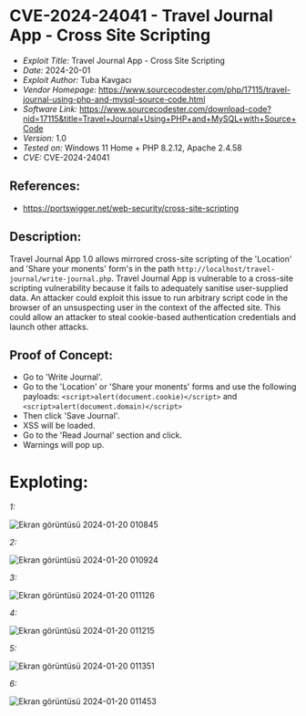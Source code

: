 # CVE-2024-24041 - Travel Journal App - Cross Site Scripting
+ *Exploit Title:* Travel Journal App - Cross Site Scripting
+ *Date:* 2024-20-01
+ *Exploit Author:* Tuba Kavgacı
+ *Vendor Homepage:* https://www.sourcecodester.com/php/17115/travel-journal-using-php-and-mysql-source-code.html
+ *Software Link:* https://www.sourcecodester.com/download-code?nid=17115&title=Travel+Journal+Using+PHP+and+MySQL+with+Source+Code
+ *Version:* 1.0
+ *Tested on:* Windows 11 Home + PHP 8.2.12, Apache 2.4.58
+ *CVE:* CVE-2024-24041

## References: 
+ https://portswigger.net/web-security/cross-site-scripting

## Description:
Travel Journal App 1.0 allows mirrored cross-site scripting of the 'Location' and 'Share your monents' form's in the path `http://localhost/travel-journal/write-journal.php`. Travel Journal App is vulnerable to a cross-site scripting vulnerability because it fails to adequately sanitise user-supplied data.
An attacker could exploit this issue to run arbitrary script code in the browser of an unsuspecting user in the context of the affected site. This could allow an attacker to steal cookie-based authentication credentials and launch other attacks.

## Proof of Concept:
+ Go to 'Write Journal'.
+ Go to the 'Location' or 'Share your monents' forms and use the following payloads: `<script>alert(document.cookie)</script>` and `<script>alert(document.domain)</script>`
+ Then click 'Save Journal'.
+ XSS will be loaded.
+ Go to the 'Read Journal' section and click. 
+ Warnings will pop up.
# Exploting:
  *1:*
  
  ![Ekran görüntüsü 2024-01-20 010845](https://github.com/tubakvgc/CVE3/assets/74067343/55250927-561b-47e7-8851-66a3daa0b8b2)

  *2:*

  ![Ekran görüntüsü 2024-01-20 010924](https://github.com/tubakvgc/CVE3/assets/74067343/5e111184-addc-4772-9029-1a13a8558695)

  *3:*

  ![Ekran görüntüsü 2024-01-20 011126](https://github.com/tubakvgc/CVE3/assets/74067343/9445bb44-c202-446c-a614-a410b453bc54)


  *4:*

  ![Ekran görüntüsü 2024-01-20 011215](https://github.com/tubakvgc/CVE3/assets/74067343/b7907353-d119-4f87-b4da-8546cc368b5f)

  *5:*
  
  ![Ekran görüntüsü 2024-01-20 011351](https://github.com/tubakvgc/CVE3/assets/74067343/bbc47f03-fdc7-4a20-80b9-ddbb03c1ecca)


  *6:*
  
  ![Ekran görüntüsü 2024-01-20 011453](https://github.com/tubakvgc/CVE3/assets/74067343/f394a8ae-ed0f-47fb-9f8c-3bc8cb89fe4c)



